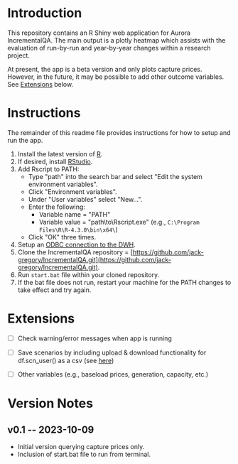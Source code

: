 # Introduction

This repository contains an R Shiny web application for Aurora IncrementalQA.  The main output is a plotly heatmap which assists with the evaluation of run-by-run and year-by-year changes within a research project.

At present, the app is a beta version and only plots capture prices.  However, in the future, it may be possible to add other outcome variables.  See [Extensions](#extensions) below.


# Instructions

The remainder of this readme file provides instructions for how to setup and run the app.

1. Install the latest version of [R](https://cran.rstudio.com/).
2. If desired, install [RStudio](https://posit.co/download/rstudio-desktop/).
3. Add Rscript to PATH:
   - Type "path" into the search bar and select "Edit the system environment variables".
   - Click "Environment variables".
   - Under "User variables" select "New...".
   - Enter the following:
      - Variable name = "PATH"
      - Variable value = "path\to\Rscript.exe" (e.g., `C:\Program Files\R\R-4.3.0\bin\x64\`)
   - Click "OK" three times.
4. Setup an [ODBC connection to the DWH](https://auroraenergy.atlassian.net/wiki/spaces/AW/pages/3642130481/Data+Warehouse+Password+Update+Methods#ODBC).
5. Clone the IncrementalQA repository = [https://github.com/jack-gregory/IncrementalQA.git](https://github.com/jack-gregory/IncrementalQA.git).
6. Run `start.bat` file within your cloned repository.
7. If the bat file does not run, restart your machine for the PATH changes to take effect and try again.


# Extensions

- [ ] Check warning/error messages when app is running
- [ ] Save scenarios by including upload & download functionality for df.scn_user() as a csv (see [here](https://mastering-shiny.org/action-transfer.html))
- [ ] Other variables (e.g., baseload prices, generation, capacity, etc.)


# Version Notes

## v0.1 -- 2023-10-09

- Initial version querying capture prices only.
- Inclusion of start.bat file to run from terminal.


